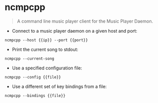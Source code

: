 # ncmpcpp

> A command line music player client for the Music Player Daemon.

- Connect to a music player daemon on a given host and port:

`ncmpcpp --host {{ip}} --port {{port}}`

- Print the current song to stdout:

`ncmpcpp --current-song`

- Use a specified configuration file:

`ncmpcpp --config {{file}}`

- Use a different set of key bindings from a file:

`ncmpcpp --bindings {{file}}`
